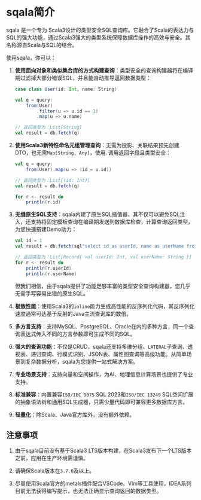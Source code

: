 # sqala简介

sqala 是一个专为 Scala3设计的类型安全SQL查询库。它融合了Scala的表达力与SQL的强大功能，通过Scala3强大的类型系统保障数据库操作的高效与安全。其名称源自Scala与SQL的结合。

使用sqala，你可以：

1. **使用面向对象和类似集合库的方式构建查询**：类型安全的查询构建器将在编译期过滤掉大部分错误SQL，并且能自动推导返回数据类型：

    ```scala
    case class User(id: Int, name: String)

    val q = query:
        from(User)
            .filter(u => u.id == 1)
            .map(u => u.name)

    // 返回类型为：List[String]
    val result = db.fetch(q)
    ```

2. **使用Scala3新特性命名元组管理查询**：无需为投影、关联结果预先创建DTO，也无需`Map[String, Any]`，使用`.`调用返回字段且类型安全：

    ```scala
    val q = query:
        from(User).map(u => (id = u.id))

    // 返回类型为：List[(id: Int)]
    val result = db.fetch(q)

    for r <- result do
        println(r.id)
    ```

3. **无缝原生SQL支持**：sqala内建了原生SQL插值器，其不仅可以避免SQL注入，还支持将固定模板查询在编译期发送到数据库检查，计算查询返回类型，为您快速搭建Demo助力：

    ```scala
    val id = 1
    val result = db.fetch(sql"select id as userId, name as userName from user where id = $id")

    // 返回类型为：List[Record{ val userId: Int, val userName: String }]
    for r <- result do
        println(r.userId)
        println(r.userName)
    ```

    但我们相信，由于sqala提供了功能足够丰富的类型安全查询构建器，您几乎无需手写容易出错的原生SQL。

4. **极致性能**：使用Scala3的`inline`能力生成高性能的反序列化代码，其反序列化速度通常可达基于反射的Java主流查询库的数倍。

5. **多方言支持**：支持MySQL、PostgreSQL、Oracle在内的多种方言，同一个查询表达式传入不同的方言参数即可生成不同的SQL。

6. **强大的查询功能**：不仅是CRUD，sqala还支持多维分组、`LATERAL`子查询、透视表、递归查询、行模式识别、JSON表、属性图查询等高级功能。从简单场景到复杂数据分析，sqala为您提供一站式解决方案。

7. **专业场景支持**：支持向量和空间操作，为AI、地理信息计算场景也提供了专业支持。

8. **标准兼容**：内置兼容`ISO/IEC 9075` SQL 2023和`ISO/IEC 13249` SQL空间扩展的抽象语法树和通用SQL生成器，只需少量代码即可兼容更多数据库方言。

9. **轻量化**：除Scala、Java官方库外，没有额外依赖。

## 注意事项

1. 由于sqala目前没有基于Scala3 LTS版本构建，在Scala3发布下一个LTS版本之前，应用在生产环境需谨慎。

2. 请确保Scala版本在`3.7.0`及以上。

3. 尽量使用Scala官方的metals插件配合VSCode、Vim等工具使用，IDEA系列目前无法获得编写提示，也无法正确显示查询返回的数据类型。